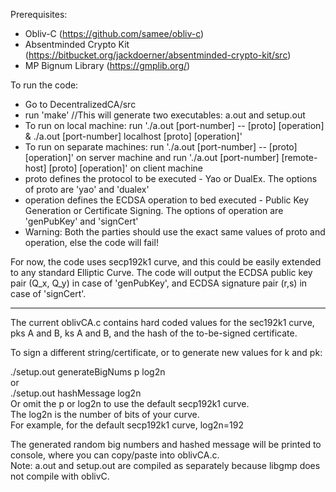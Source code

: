 Prerequisites:
 - Obliv-C (https://github.com/samee/obliv-c)
 - Absentminded Crypto Kit (https://bitbucket.org/jackdoerner/absentminded-crypto-kit/src)
 - MP Bignum Library (https://gmplib.org/)

To run the code:
- Go to DecentralizedCA/src
- run 'make' //This will generate two executables: a.out and setup.out
- To run on local machine: run './a.out [port-number] -- [proto] [operation] & ./a.out [port-number] localhost [proto] [operation]'
- To run on separate machines: run './a.out [port-number] -- [proto] [operation]' on server machine and run './a.out [port-number] [remote-host] [proto] [operation]' on client machine
- proto defines the protocol to be executed - Yao or DualEx. The options of proto are 'yao' and 'dualex'
- operation defines the ECDSA operation to bed executed - Public Key Generation or Certificate Signing. The options of operation are 'genPubKey' and 'signCert'
- Warning: Both the parties should use the exact same values of proto and operation, else the code will fail!

For now, the code uses secp192k1 curve, and this could be easily extended to any standard Elliptic Curve. The code will output the ECDSA public key pair (Q_x, Q_y) in case of 'genPubKey', and ECDSA signature pair (r,s) in case of 'signCert'.

---

The current oblivCA.c contains hard coded values for the sec192k1 curve, pks A and B, ks A and B, and the hash of the to-be-signed certificate. 

To sign a different string/certificate, or to generate new values for k and pk:

./setup.out generateBigNums p log2n  
 or   
./setup.out hashMessage log2n   
Or omit the p or log2n to use the default secp192k1 curve.   
The log2n is the number of bits of your curve.   
For example, for the default secp192k1 curve, log2n=192  

The generated random big numbers and hashed message will be printed to console, where you can copy/paste into oblivCA.c.   
Note: a.out and setup.out are compiled as separately because libgmp does not compile with oblivC.   
